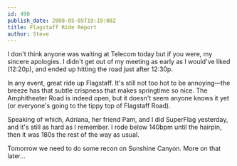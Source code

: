 ```yaml
---
id: 490
publish_date: 2008-05-05T19:19:00Z
title: Flagstaff Ride Report
author: Steve
---
```

I don't think anyone was waiting at Telecom today but if you were, my sincere apologies. I didn't get out of my meeting as early as I would've liked (12:20p), and ended up hitting the road just after 12:30p.

In any event, great ride up Flagstaff. It's still not too hot to be annoying—the breeze has that subtle crispness that makes springtime so nice. The Amphitheater Road is indeed open, but it doesn't seem anyone knows it yet (or everyone's going to the tippy top of Flagstaff Road).

Speaking of which, Adriana, her friend Pam, and I did SuperFlag yesterday, and it's still as hard as I remember. I rode below 140bpm until the hairpin, then it was 180s the rest of the way as usual.

Tomorrow we need to do some recon on Sunshine Canyon. More on that later…